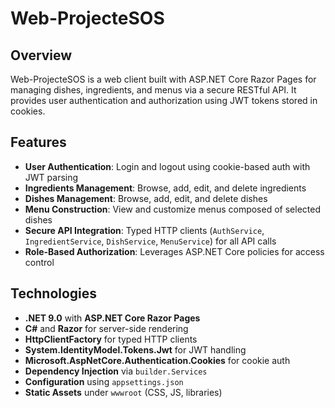 # Web-ProjecteSOS

## Overview
Web-ProjecteSOS is a web client built with ASP.NET Core Razor Pages for managing dishes, ingredients, and menus via a secure RESTful API. It provides user authentication and authorization using JWT tokens stored in cookies.

## Features
- **User Authentication**: Login and logout using cookie-based auth with JWT parsing
- **Ingredients Management**: Browse, add, edit, and delete ingredients
- **Dishes Management**: Browse, add, edit, and delete dishes
- **Menu Construction**: View and customize menus composed of selected dishes
- **Secure API Integration**: Typed HTTP clients (`AuthService`, `IngredientService`, `DishService`, `MenuService`) for all API calls
- **Role-Based Authorization**: Leverages ASP.NET Core policies for access control

## Technologies
- **.NET 9.0** with **ASP.NET Core Razor Pages**
- **C#** and **Razor** for server-side rendering
- **HttpClientFactory** for typed HTTP clients
- **System.IdentityModel.Tokens.Jwt** for JWT handling
- **Microsoft.AspNetCore.Authentication.Cookies** for cookie auth
- **Dependency Injection** via `builder.Services`
- **Configuration** using `appsettings.json`
- **Static Assets** under `wwwroot` (CSS, JS, libraries)
